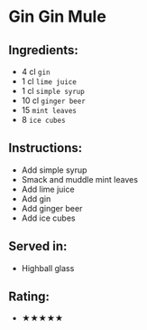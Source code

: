 # Gin Gin Mule

## Ingredients:
- 4 cl `gin`
- 1 cl `lime juice`
- 1 cl `simple syrup`
- 10 cl `ginger beer`
- 15 `mint leaves`
- 8 `ice cubes`

## Instructions:
- Add simple syrup
- Smack and muddle mint leaves
- Add lime juice
- Add gin
- Add ginger beer
- Add ice cubes

## Served in:
- Highball glass

## Rating:
- ★★★★★